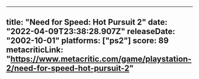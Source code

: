
---
title: "Need for Speed: Hot Pursuit 2"
date: "2022-04-09T23:38:28.907Z"
releaseDate: "2002-10-01"
platforms: ["ps2"]
score: 89
metacriticLink: "https://www.metacritic.com/game/playstation-2/need-for-speed-hot-pursuit-2"
---

